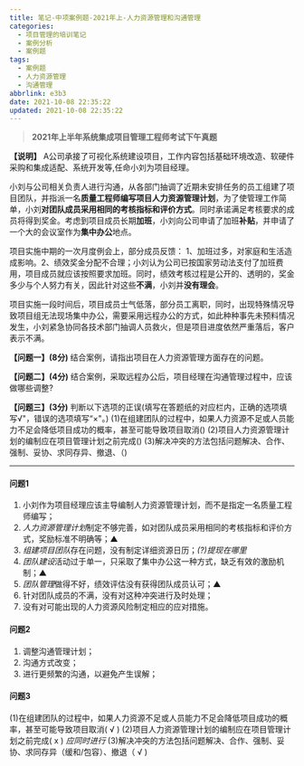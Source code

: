 ```yaml
---
title: 笔记-中项案例题-2021年上-人力资源管理和沟通管理
categories:
  - 项目管理的培训笔记
  - 案例分析
  - 案例题
tags:
  - 案例题
  - 人力资源管理
  - 沟通管理
abbrlink: e3b3
date: 2021-10-08 22:35:22
updated: 2021-10-08 22:35:22
---
```


> **2021年上半年系统集成项目管理工程师考试下午真题**

**【说明】**
A公司承接了可视化系统建设项目，工作内容包括基础环境改造、软硬件采购和集成适配、系统开发等,任命小刘为项目经理。

小刘与公司相关负责人进行沟通，从各部门抽调了近期未安排任务的员工组建了项目团队，并指派一名**质量工程师编写项目人力资源管理计划**，为了使管理工作简单，小刘**对团队成员采用相同的考核指标和评价方式**。同时承诺满足考核要求的成员将得到奖金。考虑到项目成员长期**加班**，小刘向公司申请了加班**补贴**，并申请了一个大的会议室作为**集中办公**地点。

项目实施中期的一次月度例会上，部分成员反馈：
1、加班过多，对家庭和生活造成影响。2、绩效奖金分配不合理；小刘认为公司已按国家劳动法支付了加班费用，项目成员就应该按照要求加班。同时，绩效考核过程是公开的、透明的，奖金多少与个人努力有关，因此针对这些**不满**，小刘并**没有理会**。

项目实施一段时间后，项目成员士气低落，部分员工离职，同时，出现特殊情况导致项目组无法现场集中办公，需要采用远程办公的方式，如此种种事先未预料情况发生，小刘紧急协同各技术部门抽调人员救火，但是项目进度依然严重落后，客户表示不满。

**【问题一】(8分)**
结合案例，请指出项目在人力资源管理方面存在的问题。

**【问题二】(4分)**
结合案例，采取远程办公后，项目经理在沟通管理过程中，应该做哪些调整?

**【问题三】(3分)**
判断以下选项的正误(填写在答题纸的对应栏内，正确的选项填写√"，错误的选项填写“×"。)
(1)在组建团队的过程中，如果人力资源不足或人员能力不足会降低项目成功的概率，甚至可能导致项目取消()
(2)项目人力资源管理计划的编制应在项目管理计划之前完成()
(3)解决冲突的方法包括问题解决、合作、强制、妥协、求同存异、撤退、（)

<!-- more -->

---

#### 问题1

1. 小刘作为项目经理应该主导编制人力资源管理计划，而不是指定一名质量工程师编写；
2. *人力资源管理计划*制定不够完善，如对团队成员采用相同的考核指标和评价方式，奖励标准不明确等；▲
3. *组建项目团队*存在问题，没有制定详细资源日历；*(?)提现在哪里*
4. *团队建设*活动过于单一，只采取了集中办公这一种方式，缺乏有效的激励机制；▲
5. *团队管理*做得不好，绩效评估没有获得团队成员认可；▲
6. 针对团队成员的不满，没有对这种冲突进行及时处理；
7. 没有对可能出现的人力资源风险制定相应的应对措施。

#### 问题2

1. 调整沟通管理计划；
2. 沟通方式改变；
3. 进行更频繁的沟通，以避免产生误解；

#### 问题3

(1)在组建团队的过程中，如果人力资源不足或人员能力不足会降低项目成功的概率，甚至可能导致项目取消( √ )
(2)项目人力资源管理计划的编制应在项目管理计划之前完成( x ) *应同时进行*
(3)解决冲突的方法包括问题解决、合作、强制、妥协、求同存异（缓和/包容）、撤退（ √ )

